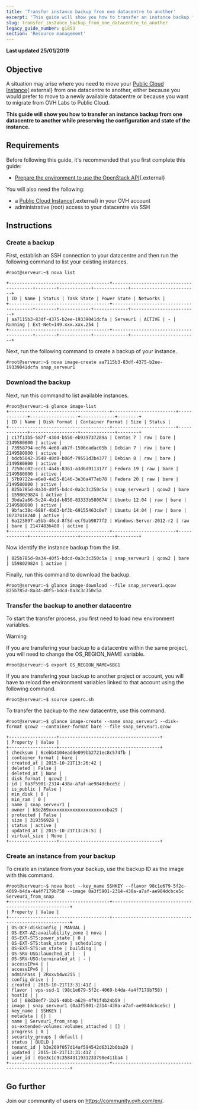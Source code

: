 ```yaml
---
title: 'Transfer instance backup from one datacentre to another'
excerpt: 'This guide will show you how to transfer an instance backup from one datacentre to another while preserving the configuration and state of the instance'
slug: transfer_instance_backup_from_one_datacentre_to_another
legacy_guide_number: g1853
section: 'Resource management'
---
```


**Last updated 25/01/2019**

## Objective

A situation may arise where you need to move your [Public Cloud Instance](https://www.ovh.com.au/public-cloud/instances/){.external} from one datacentre to another, either because you would prefer to move to a newly available datacentre or because you want to migrate from OVH Labs to Public Cloud. 

**This guide will show you how to transfer an instance backup from one datacentre to another while preserving the configuration and state of the instance.**

## Requirements

Before following this guide, it's recommended that you first complete this guide:

* [Prepare the environment to use the OpenStack API](https://docs.ovh.com/au/en/public-cloud/prepare-environment-for-using-openstack-api/){.external}

You will also need the following:

* a [Public Cloud Instance](https://www.ovh.com.au/public-cloud/instances/){.external} in your OVH account
* administrative (root) access to your datacentre via SSH

## Instructions

### Create a backup

First, establish an SSH connection to your datacentre and then run the following command to list your existing instances.

```
#root@serveur:~$ nova list

+--------------------------------------+----------------------------------------+--------+------------+-------------+-------------------------+
| ID | Name | Status | Task State | Power State | Networks |
+--------------------------------------+----------------------------------------+--------+------------+-------------+-------------------------+
| aa7115b3-83df-4375-b2ee-19339041dcfa | Serveur1 | ACTIVE | - | Running | Ext-Net=149.xxx.xxx.254 |
+--------------------------------------+----------------------------------------+--------+------------+-------------+-------------------------+
```

Next, run the following command to create a backup of your instance.

```
#root@serveur:~$ nova image-create aa7115b3-83df-4375-b2ee-19339041dcfa snap_serveur1
```

### Download the backup

Next, run this command to list available instances.

```
#root@serveur:~$ glance image-list
+--------------------------------------+------------------------+-------------+------------------+-------------+--------+
| ID | Name | Disk Format | Container Format | Size | Status |
+--------------------------------------+------------------------+-------------+------------------+-------------+--------+
| c17f13b5-587f-4304-b550-eb939737289a | Centos 7 | raw | bare | 2149580800 | active |
| 73958794-ecf6-4e68-ab7f-1506eadac05b | Debian 7 | raw | bare | 2149580800 | active |
| bdcb5042-3548-40d0-b06f-79551d3b4377 | Debian 8 | raw | bare | 2149580800 | active |
| 7250cc02-ccc1-4a46-8361-a3d6d9113177 | Fedora 19 | raw | bare | 2149580800 | active |
| 57b9722a-e6e8-4a55-8146-3e36a477eb78 | Fedora 20 | raw | bare | 2149580800 | active |
| 825b785d-8a34-40f5-bdcd-0a3c3c350c5a | snap_serveur1 | qcow2 | bare | 1598029824 | active |
| 3bda2a66-5c24-4b1d-b850-83333b580674 | Ubuntu 12.04 | raw | bare | 2149580800 | active |
| 9bfac38c-688f-4b63-bf3b-69155463c0e7 | Ubuntu 14.04 | raw | bare | 10737418240 | active |
| 6a123897-a5bb-46cd-8f5d-ecf9ab9877f2 | Windows-Server-2012-r2 | raw | bare | 21474836480 | active |
+--------------------------------------+------------------------+-------------+------------------+-------------+--------+
```

Now identify the instance backup from the list.

```
| 825b785d-8a34-40f5-bdcd-0a3c3c350c5a | snap_serveur1 | qcow2 | bare | 1598029824 | active |
```

Finally, run this command to download the backup.

```
#root@serveur:~$ glance image-download --file snap_serveur1.qcow 825b785d-8a34-40f5-bdcd-0a3c3c350c5a
```

### Transfer the backup to another datacentre

To start the transfer process, you first need to load new environment variables.

> [!warning]
>
If you are transfering your backup to a datacentre within the same project, you will need to change the OS_REGION_NAME variable.
>

```
#root@serveur:~$ export OS_REGION_NAME=SBG1
```

If you are transfering your backup to another project or account, you will have to reload the environment variables linked to that account using the following command.

```
#root@serveur:~$ source openrc.sh
```

To transfer the backup to the new datacentre, use this command.

```
#root@serveur:~$ glance image-create --name snap_serveur1 --disk-format qcow2 --container-format bare --file snap_serveur1.qcow

+------------------+--------------------------------------+
| Property | Value |
+------------------+--------------------------------------+
| checksum | 6cebb4104eadde099bb2721ec8c574fb |
| container_format | bare |
| created_at | 2015-10-21T13:26:42 |
| deleted | False |
| deleted_at | None |
| disk_format | qcow2 |
| id | 0a3f5901-2314-438a-a7af-ae984dcbce5c |
| is_public | False |
| min_disk | 0 |
| min_ram | 0 |
| name | snap_serveur1 |
| owner | b3e269xxxxxxxxxxxxxxxxxxxxxxba29 |
| protected | False |
| size | 319356928 |
| status | active |
| updated_at | 2015-10-21T13:26:51 |
| virtual_size | None |
+------------------+--------------------------------------+
```

### Create an instance from your backup

To create an instance from your backup, use the backup ID as the image with this command.

```
#root@serveur:~$ nova boot --key_name SSHKEY --flavor 98c1e679-5f2c-4069-b4da-4a4f7179b758 --image 0a3f5901-2314-438a-a7af-ae984dcbce5c Serveur1_from_snap
+--------------------------------------+------------------------------------------------------+
| Property | Value |
+--------------------------------------+------------------------------------------------------+
| OS-DCF:diskConfig | MANUAL |
| OS-EXT-AZ:availability_zone | nova |
| OS-EXT-STS:power_state | 0 |
| OS-EXT-STS:task_state | scheduling |
| OS-EXT-STS:vm_state | building |
| OS-SRV-USG:launched_at | - |
| OS-SRV-USG:terminated_at | - |
| accessIPv4 | |
| accessIPv6 | |
| adminPass | 2Rxxvb4wx2iS |
| config_drive | |
| created | 2015-10-21T13:31:41Z |
| flavor | vps-ssd-1 (98c1e679-5f2c-4069-b4da-4a4f7179b758) |
| hostId | |
| id | 68d38ef7-1b25-40bb-a629-4f91f4b24b59 |
| image | snap_serveur1 (0a3f5901-2314-438a-a7af-ae984dcbce5c) |
| key_name | SSHKEY |
| metadata | {} |
| name | Serveur1_from_snap |
| os-extended-volumes:volumes_attached | [] |
| progress | 0 |
| security_groups | default |
| status | BUILD |
| tenant_id | b3e269f057d14af594542d6312b0ba29 |
| updated | 2015-10-21T13:31:41Z |
| user_id | 01e3c1c9c3584311931233798e411ba4 |
+--------------------------------------+------------------------------------------------------+
```

## Go further

Join our community of users on <https://community.ovh.com/en/>.